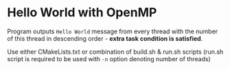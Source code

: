 # Hello World with OpenMP

Program outputs `Hello World` message from every thread with the number of this thread
in descending order - **extra task condition is satisfied**.

Use either CMakeLists.txt or combination of build.sh & run.sh scripts
(run.sh script is required to be used with `-n` option denoting number of threads)
